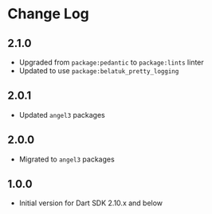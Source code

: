 # Change Log

## 2.1.0

* Upgraded from `package:pedantic` to `package:lints` linter
* Updated to use `package:belatuk_pretty_logging`

## 2.0.1

* Updated `angel3` packages

## 2.0.0

* Migrated to `angel3` packages

## 1.0.0

* Initial version for Dart SDK 2.10.x and below
